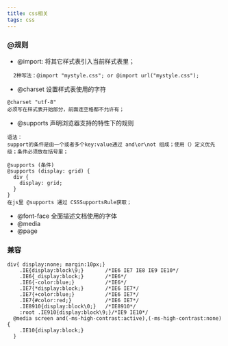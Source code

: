 ```yaml
---
title: css相关
tags: css 
---
```

 
### @规则
- @import: 将其它样式表引入当前样式表里；
```  
  2种写法：@import "mystyle.css"; or @import url("mystyle.css");
```
- @charset 设置样式表使用的字符
```
@charset "utf-8"
必须写在样式表开始部分，前面连空格都不允许有；
```
- @supports 声明浏览器支持的特性下的规则
```
语法：
support的条件是由一个或者多个key:value通过 and\or\not 组成；使用（）定义优先级；条件必须放在括号里；

@supports (条件)
@supports (display: grid) {
  div {
    display: grid;
  }
}
在js里 @supports 通过 CSSSupportsRule获取；
```
- @font-face 全面描述文档使用的字体
- @media
- @page

### 兼容
```
div{ display:none; margin:10px;} 
	.IE{display:block\9;}		/*IE6 IE7 IE8 IE9 IE10*/
	.IE6{_display:block;}		/*IE6*/
	.IE6{-color:blue;}			/*IE6*/
	.IE7{*display:block;}		/*IE6 IE7*/
	.IE7{+color:blue;}			/*IE6 IE7*/
	.IE7{#color:red;}			/*IE6 IE7*/
	.IE8910{display:block\0;}	/*IE8910*/
	:root .IE910{display:block\9;}/*IE9 IE10*/
  @media screen and(-ms-high-contrast:active),(-ms-high-contrast:none){  
    .IE10{display:block;}
  }
```
